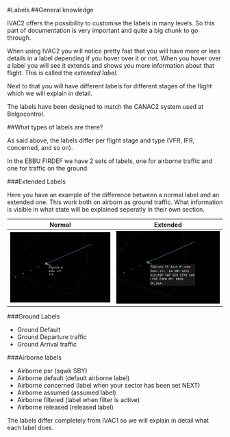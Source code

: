 #Labels
##General knowledge

IVAC2 offers the possibility to customise the labels in many levels. So this part of documentation is very important and quite a big chunk to go through.

When using IVAC2 you will notice pretty fast that you will have more or lees details in a label depending if you hover over it or not. When you hover over a label you will see it extends and shows you more information about that flight. This is called the _extended label_.

Next to that you will have different labels for different stages of the flight which we will explain in detail.

The labels have been designed to match the CANAC2 system used at Belgocontrol.

##What types of labels are there?

As said above, the labels differ per flight stage and type (VFR, IFR, concerned, and so on).

In the EBBU FIRDEF we have 2 sets of labels, one for airborne traffic and one for traffic on the ground.

###Extended Labels

Here you have an example of the difference between a normal label and an extended one. This work both on airborn as ground traffic. What information is visible in what state will be explained seperatly in their own section.

| Normal        | Extended      |
| ------------- |---------------| 
| ![Normal Airborn Label Image](normal-airborn.png "Normal Airborn Label Image")      | ![Extended Airborn Label Image](extended-airborn.png "Extended Airborn Label Image")  |

###Ground Labels

* Ground Default
* Ground Departure traffic
* Ground Arrival traffic


###Airborne labels

* Airborne psr (sqwk SBY)
* Airborne default (default airborne label)
* Airborne concerned (label when your sector has been set NEXT)
* Airborne assumed (assumed label)
* Airborne filtered (label when filter is active)
* Airborne released (released label)

The labels differ completely from IVAC1 so we will explain in detail what each label does.